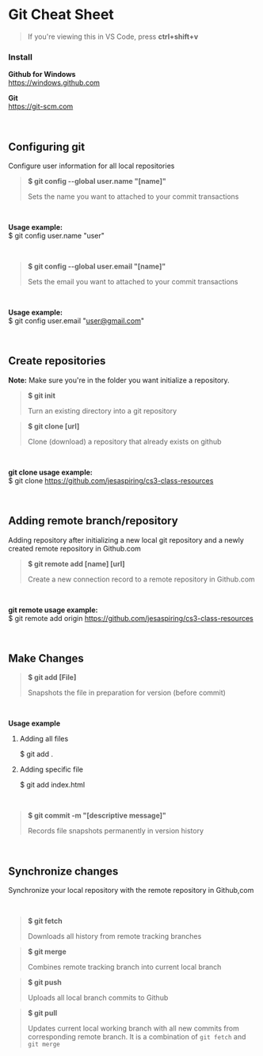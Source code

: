 # Git Cheat Sheet
> If you're viewing this in VS Code, press **ctrl+shift+v**



### Install
**Github for Windows**
<br>
https://windows.github.com

**Git**
<br>
https://git-scm.com

<br>


## Configuring git
Configure user information for all local repositories

> **$ git config --global user.name "[name]"**
>
> Sets the name you want to attached to your commit transactions
<br>

**Usage example:**
<br>
$ git config user.name "user"

<br>

> **$ git config --global user.email "[name]"**
>
>Sets the email you want to attached to your commit transactions
<br>

**Usage example:**
<br>
$ git config user.email "user@gmail.com"

<br>


## Create repositories
**Note:** Make sure you're in the folder you want initialize a repository.

> **$ git init**
>
> Turn an existing directory into a git repository

> **$ git clone [url]** 
>
>Clone (download) a repository that already exists on github
<br>

**git clone usage example:** 
<br>
$ git clone https://github.com/jesaspiring/cs3-class-resources

<br>


## Adding remote branch/repository
Adding repository after initializing a new local git repository and a newly created remote repository in Github.com

> **$ git remote add [name] [url]**
>
> Create a new connection record to a remote repository in Github.com
<br>

**git remote usage example:**
<br>
$ git remote add origin https://github.com/jesaspiring/cs3-class-resources 

<br>


## Make Changes

> **$ git add [File]**
>
> Snapshots the file in preparation for version (before commit)
<br>

**Usage example**
<br>
1. Adding all files

    $ git add .

2. Adding specific file

    $ git add index.html

<br>

> **$ git commit -m "[descriptive message]"**
>
> Records file snapshots permanently in version history
<br>


## Synchronize changes
Synchronize your local repository with the remote repository in Github,com

<br>

> **$ git fetch**
>
> Downloads all history from remote tracking branches

> **$ git merge**
>
> Combines remote tracking branch into current local branch

> **$ git push**
>
>Uploads all local branch commits to Github

> **$ git pull**
>
>Updates current local working branch with all new commits from corresponding remote branch. It is a combination of `git fetch` and `git merge`

<br>


